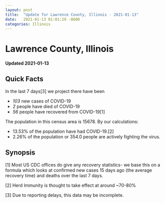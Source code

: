 ```yaml
---
layout: post
title:  "Update for Lawrence County, Illinois - 2021-01-13"
date:   2021-01-13 01:01:29 -0600
categories: Illinois
---
```


# Lawrence County, Illinois
#### Updated 2021-01-13

## Quick Facts

In the last 7 days[3] we project there have been
- *103* new cases of COVID-19
- *2* people have died of COVID-19
- *56* people have recovered from COVID-19[1]

The population in this census area is 15678. By our calculations:
- 13.53% of the population have had COVID-19.[2]
- 2.26% of the population or 354.0 people are actively fighting the virus.

## Synopsis




[1] Most US CDC offices do give any recovery statistics- we base this on a formula which looks at confirmed new cases
15 days ago (the average recovery time) and deaths over the last 7 days.

[2] Herd Immunity is thought to take effect at around ~70-80%

[3] Due to reporting delays, this data may be incomplete.
 
    